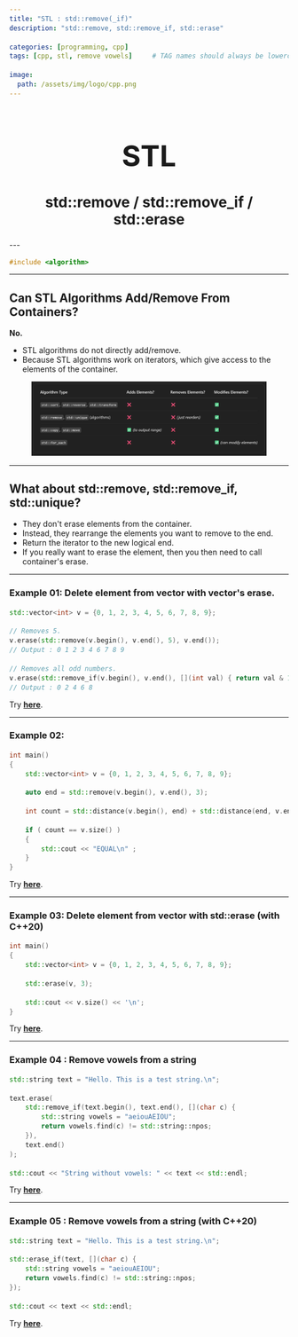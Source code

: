 ```yaml
---
title: "STL : std::remove(_if)"
description: "std::remove, std::remove_if, std::erase"

categories: [programming, cpp]
tags: [cpp, stl, remove vowels]     # TAG names should always be lowercase

image:
  path: /assets/img/logo/cpp.png
---
```


<h1 style="text-align: center; font-size: 52px;">STL</h1>
<h2 style="text-align: center; font-size: 26px;">std::remove / std::remove_if / std::erase</h2>
---

```cpp
#include <algorithm>
```
---
## Can STL Algorithms Add/Remove From Containers?

<b>No.</b>

* STL algorithms do not directly add/remove. 
* Because STL algorithms work on iterators, which give access to the elements of the container.

<figure class="align-center" style="text-align: center;">
    <a href="/assets/img/cpp/std_remove/2.png">
        <img src="/assets/img/cpp/std_remove/2.png"  width="700" alt="">
    </a>
</figure>

---
## What about std::remove, std::remove_if, std::unique?

* They don't erase elements from the container. 
* Instead, they rearrange the elements you want to remove to the end. 
* Return the iterator to the new logical end. 
* If you really want to erase the element, then you then need to call container's erase.

---
### Example 01: Delete element from vector with vector's erase.

```cpp
std::vector<int> v = {0, 1, 2, 3, 4, 5, 6, 7, 8, 9};

// Removes 5.
v.erase(std::remove(v.begin(), v.end(), 5), v.end());
// Output : 0 1 2 3 4 6 7 8 9

// Removes all odd numbers.
v.erase(std::remove_if(v.begin(), v.end(), [](int val) { return val & 1; }), v.end());
// Output : 0 2 4 6 8
```
Try [**here**](https://onlinegdb.com/HgNDPKrej).

---
### Example 02:

```cpp
int main() 
{
    std::vector<int> v = {0, 1, 2, 3, 4, 5, 6, 7, 8, 9};
    
    auto end = std::remove(v.begin(), v.end(), 3);

    int count = std::distance(v.begin(), end) + std::distance(end, v.end());

    if ( count == v.size() )
    {
        std::cout << "EQUAL\n" ;
    }
}
```

Try [**here**](https://onlinegdb.com/NXyNlhWiz).


---
### Example 03: Delete element from vector with std::erase (with C++20)

```cpp
int main() 
{
    std::vector<int> v = {0, 1, 2, 3, 4, 5, 6, 7, 8, 9};
    
    std::erase(v, 3);

    std::cout << v.size() << '\n';
}
```
Try [**here**](https://onlinegdb.com/C4fKUWgvg).

---
### Example 04 : Remove vowels from a string

```cpp
std::string text = "Hello. This is a test string.\n";

text.erase(
    std::remove_if(text.begin(), text.end(), [](char c) {
        std::string vowels = "aeiouAEIOU";
        return vowels.find(c) != std::string::npos;
    }),
    text.end()
);

std::cout << "String without vowels: " << text << std::endl;
```

Try [**here**](https://onlinegdb.com/ZtwVLJtCbt).

---
### Example 05 : Remove vowels from a string (with C++20)

```cpp
std::string text = "Hello. This is a test string.\n";

std::erase_if(text, [](char c) {
    std::string vowels = "aeiouAEIOU";
    return vowels.find(c) != std::string::npos;
});

std::cout << text << std::endl;
```

Try [**here**](https://onlinegdb.com/wvdbUh-prM).
